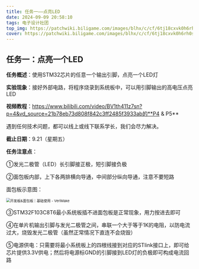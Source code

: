 ```yaml
---
title: 任务一——点亮LED
date: 2024-09-09 20:58:10
tags: 电子设计社团
top_img: https://patchwiki.biligame.com/images/blhx/c/cf/6tj18cxvk0h6rh0s3l2nczv8zggspm1.png
cover: https://patchwiki.biligame.com/images/blhx/c/cf/6tj18cxvk0h6rh0s3l2nczv8zggspm1.png
---
```


## 任务一：点亮一个LED

**任务概述**：使用STM32芯片的任意一个输出引脚，点亮一个LED灯

**实验现象**：接好外部电路，将程序烧录到系统板中，可以用引脚输出的高电压点亮LED

**视频教程**：https://www.bilibili.com/video/BV1th411z7sn?p=4&vd_source=21b78eb73d808f842c3ff2485f3933ab的**P4 & P5**

遇到任何技术问题，都可以线上或线下联系学长，我们会尽力解决。

**截止日期**：9.21（星期五）



**任务注意点**：

①发光二极管（LED）长引脚接正极，短引脚接负极

②面包板内部，上下各两排横向导通，中间部分纵向导通，注意不要短路

面包板示意图：

<img src="https://s2.loli.net/2024/09/09/leYZinM91pAaurd.png" alt="开发板&面包板｜基础使用 - VeriMake" style="zoom: 67%;" />

③STM32F103C8T6最小系统板插不进面包板是正常现象，用力按进去即可

④在单片机输出引脚与发光二极管之间，串联一个大于等于1K的电阻，以防电流过大，烧毁发光二极管（虽然正常情况下直连不会烧毁）

⑤电源供电：只需要将最小系统板上的四根线接到对应的STlink接口上，即可给芯片提供3.3V供电；然后将电源标GND的引脚接到LED灯的负极即可构成电流回路

